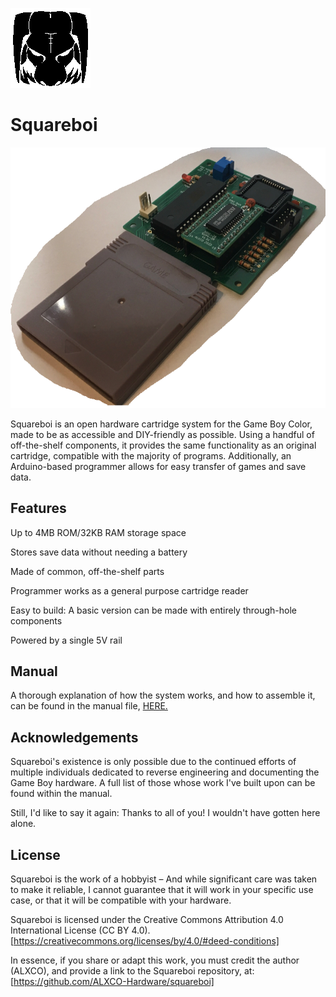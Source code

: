 ![Logo](/ManualAssets/SquareboiLogo.png)

# Squareboi

![Squareboi](/ManualAssets/SquareboiPicture.png)

Squareboi is an open hardware cartridge system for the Game Boy Color, made to be as accessible and DIY-friendly as possible.
Using a handful of off-the-shelf components, it provides the same functionality as an original cartridge, compatible with the majority of programs.
Additionally, an Arduino-based programmer allows for easy transfer of games and save data.
 

## Features

Up to 4MB ROM/32KB RAM storage space

Stores save data without needing a battery

Made of common, off-the-shelf parts

Programmer works as a general purpose cartridge reader

Easy to build: A basic version can be made with entirely through-hole components

Powered by a single 5V rail


## Manual

A thorough explanation of how the system works, and how to assemble it, can be found in the manual file, [HERE.](/Manual.pdf)


## Acknowledgements

Squareboi's existence is only possible due to the continued efforts of multiple individuals dedicated to reverse engineering and documenting the Game Boy hardware.
A full list of those whose work I've built upon can be found within the manual.

Still, I'd like to say it again: Thanks to all of you! I wouldn't have gotten here alone.

## License

Squareboi is the work of a hobbyist – And while significant care was 
taken to make it reliable, I cannot guarantee that it will work in 
your specific use case, or that it will be compatible with your 
hardware.

Squareboi is licensed under the Creative Commons Attribution 4.0 
International License (CC BY 4.0). 
[https://creativecommons.org/licenses/by/4.0/#deed-conditions]

In essence, if you share or adapt this work, you must credit the 
author (ALXCO), and provide a link to the Squareboi repository, at:
[https://github.com/ALXCO-Hardware/squareboi]